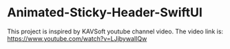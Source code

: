 # Animated-Sticky-Header-SwiftUI

This project is inspired by KAVSoft youtube channel video. The video link is: https://www.youtube.com/watch?v=LJjbywaIlQw
